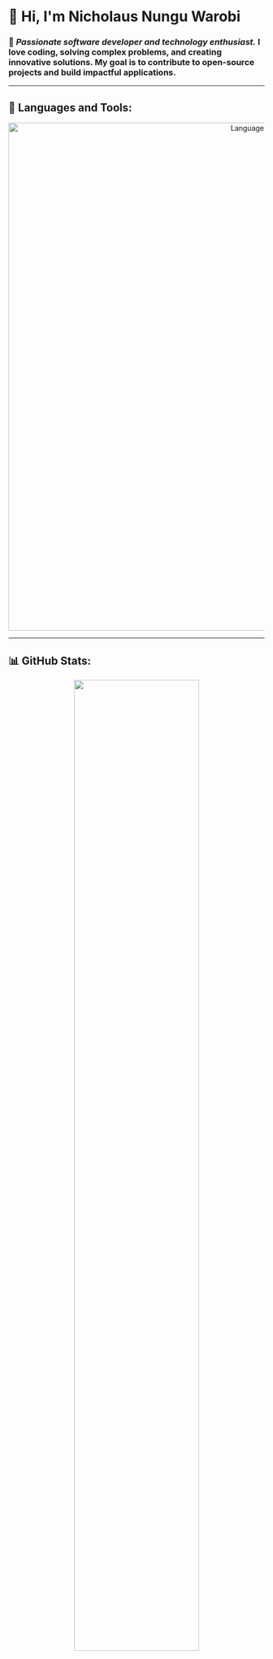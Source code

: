 # 👋 Hi, I'm Nicholaus Nungu Warobi

### 🚀 *Passionate software developer and technology enthusiast.* I love coding, solving complex problems, and creating innovative solutions. My goal is to contribute to open-source projects and build impactful applications.

---

## 🚀 Languages and Tools:
<p align="center">
  <img src="https://skillicons.dev/icons?i=python,cpp,qt,cmake,django,r,flutter,aws,git,vscode,mysql" width="1000" alt="Languages and Tools">
</p>

---

## 📊 GitHub Stats:
<p align="center">
  <img src="https://github-readme-stats.vercel.app/api?username=Nicholauswarobi&show_icons=true&theme=radical" width="70%">
  <img src="https://github-readme-streak-stats.herokuapp.com/?user=Nicholauswarobi&theme=radical" width="70%">
</p>
<p align="center">
  <img src="https://github-readme-stats.vercel.app/api/top-langs/?username=Nicholauswarobi&layout=compact&theme=radical" width="70%">
</p>

---

## 🏆 GitHub Achievements:
<p align="center">
  <img src="https://github-profile-trophy.vercel.app/?username=Nicholauswarobi&theme=dracula&column=4" width=60% alt="GitHub Achievements">
</p>

---

## 🎭 Fun Animated Contribution Graph:
<p align="center">
  <img src="https://github-readme-activity-graph.vercel.app/graph?username=Nicholauswarobi&theme=react-dark">
</p>

---

## 🌐 Connect With Me:
<p align="center">
  <a href="https://www.instagram.com/nungu_nw?igsh=ZGUzMzM3NWJiOQ=="><img src="https://img.shields.io/badge/Instagram-E4405F?style=for-the-badge&logo=instagram&logoColor=white" alt="Instagram" width="150"></a>
  <a href="https://github.com/Nicholauswarobi"><img src="https://img.shields.io/badge/GitHub-181717?style=for-the-badge&logo=github&logoColor=white" alt="GitHub" width="150"></a>
  <a href="https://linkedin.com/"><img src="https://img.shields.io/badge/LinkedIn-0A66C2?style=for-the-badge&logo=linkedin&logoColor=white" alt="LinkedIn" width="150"></a>
</p>
